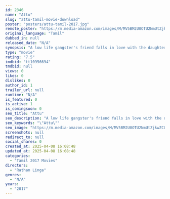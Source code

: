```yaml
---
id: 2346
name: "Attu"
slug: "attu-tamil-movie-download"
poster: "posters/attu-tamil-2017.jpg"
remote_poster: "https://m.media-amazon.com/images/M/MV5BM2U0OTU2NmUtZjkwZC00ZmVjLWJiMWYtOGQ0MmFmYzA4OWRkXkEyXkFqcGdeQXVyMTE5MjU1Mjk3._V1_SX300.jpg"
original_language: "Tamil"
dubbed_in: null
released_date: "N/A"
synopsis: "A low life gangster's friend falls in love with the daughter of a politician, conflict arises when he had to rat on his friend to live alive."
type: "movie"
rating: "7.5"
imdbid: "tt10956694"
tmdbid: null
views: 0
likes: 0
dislikes: 0
author_id: 1
trailer_url: null
runtime: "N/A"
is_featured: 0
is_active: 1
is_comingsoon: 0
seo_title: "Attu"
seo_description: "A low life gangster's friend falls in love with the daughter of a politician, conflict arises when he had to rat on his friend to live alive."
seo_keywords: "\"Attu\""
seo_image: "https://m.media-amazon.com/images/M/MV5BM2U0OTU2NmUtZjkwZC00ZmVjLWJiMWYtOGQ0MmFmYzA4OWRkXkEyXkFqcGdeQXVyMTE5MjU1Mjk3._V1_SX300.jpg"
screenshots: null
redirect_to: null
social_shares: 0
created_at: 2025-04-08 16:08:48
updated_at: 2025-04-08 16:08:48
categories:
  - "Tamil 2017 Movies"
directors:
  - "Rathan Linga"
genres:
  - "N/A"
years:
  - "2017"
---
```

